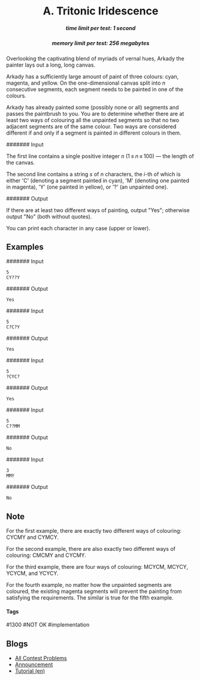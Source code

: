 <h1 style='text-align: center;'> A. Tritonic Iridescence</h1>

<h5 style='text-align: center;'>time limit per test: 1 second</h5>
<h5 style='text-align: center;'>memory limit per test: 256 megabytes</h5>

Overlooking the captivating blend of myriads of vernal hues, Arkady the painter lays out a long, long canvas.

Arkady has a sufficiently large amount of paint of three colours: cyan, magenta, and yellow. On the one-dimensional canvas split into *n* consecutive segments, each segment needs to be painted in one of the colours.

Arkady has already painted some (possibly none or all) segments and passes the paintbrush to you. You are to determine whether there are at least two ways of colouring all the unpainted segments so that no two adjacent segments are of the same colour. Two ways are considered different if and only if a segment is painted in different colours in them.

####### Input

The first line contains a single positive integer *n* (1 ≤ *n* ≤ 100) — the length of the canvas.

The second line contains a string *s* of *n* characters, the *i*-th of which is either 'C' (denoting a segment painted in cyan), 'M' (denoting one painted in magenta), 'Y' (one painted in yellow), or '?' (an unpainted one).

####### Output

If there are at least two different ways of painting, output "Yes"; otherwise output "No" (both without quotes).

You can print each character in any case (upper or lower).

## Examples

####### Input


```text
5  
CY??Y  

```
####### Output


```text
Yes  

```
####### Input


```text
5  
C?C?Y  

```
####### Output


```text
Yes  

```
####### Input


```text
5  
?CYC?  

```
####### Output


```text
Yes  

```
####### Input


```text
5  
C??MM  

```
####### Output


```text
No  

```
####### Input


```text
3  
MMY  

```
####### Output


```text
No  

```
## Note

For the first example, there are exactly two different ways of colouring: CYCMY and CYMCY.

For the second example, there are also exactly two different ways of colouring: CMCMY and CYCMY.

For the third example, there are four ways of colouring: MCYCM, MCYCY, YCYCM, and YCYCY.

For the fourth example, no matter how the unpainted segments are coloured, the existing magenta segments will prevent the painting from satisfying the requirements. The similar is true for the fifth example.



#### Tags 

#1300 #NOT OK #implementation 

## Blogs
- [All Contest Problems](../Codeforces_Round_472_(rated,_Div._2,_based_on_VK_Cup_2018_Round_2).md)
- [Announcement](../blogs/Announcement.md)
- [Tutorial (en)](../blogs/Tutorial_(en).md)
